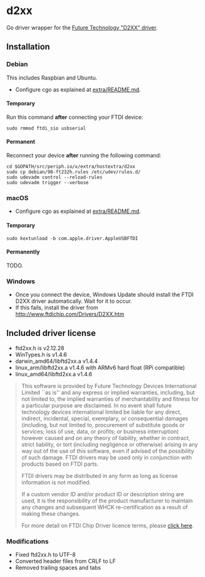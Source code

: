 # d2xx

Go driver wrapper for the [Future Technology "D2XX" driver](
http://www.ftdichip.com/Drivers/D2XX.htm).

## Installation

### Debian

This includes Raspbian and Ubuntu.

- Configure cgo as explained at
  [extra/README.md](https://github.com/periph/extra/tree/master/README.md#debian).


#### Temporary

Run this command **after** connecting your FTDI device:

```
sudo rmmod ftdi_sio usbserial
```


#### Permanent

Reconnect your device **after** running the following command:

```
cd $GOPATH/src/periph.io/x/extra/hostextra/d2xx
sudo cp debian/98-ft232h.rules /etc/udev/rules.d/
sudo udevadm control --reload-rules
sudo udevadm trigger --verbose
```


### macOS

- Configure cgo as explained at
  [extra/README.md](https://github.com/periph/extra/tree/master/README.md#macos).


#### Temporary

```
sudo kextunload -b com.apple.driver.AppleUSBFTDI
```


#### Permanently

TODO.


### Windows

- Once you connect the device, Windows Update should install the FTDI D2XX
  driver automatically. Wait for it to occur.
- If this fails, install the driver from
  http://www.ftdichip.com/Drivers/D2XX.htm

## Included driver license

- ftd2xx.h is v2.12.28
- WinTypes.h is v1.4.6
- darwin_amd64/libftd2xx.a v1.4.4
- linux_arm/libftd2xx.a v1.4.6 with ARMv6 hard float (RPi compatible)
- linux_amd64/libftd2xx.a v1.4.6

> This software is provided by Future Technology Devices International Limited
> ``as is'' and any express or implied warranties, including, but not limited
> to, the implied warranties of merchantability and fitness for a particular
> purpose are disclaimed. In no event shall future technology devices
> international limited be liable for any direct, indirect, incidental, special,
> exemplary, or consequential damages (including, but not limited to,
> procurement of substitute goods or services; loss of use, data, or profits; or
> business interruption) however caused and on any theory of liability, whether
> in contract, strict liability, or tort (including negligence or otherwise)
> arising in any way out of the use of this software, even if advised of the
> possibility of such damage.  FTDI drivers may be used only in conjunction with
> products based on FTDI parts.
>
> FTDI drivers may be distributed in any form as long as license information is
> not modified.
>
> If a custom vendor ID and/or product ID or description string are used, it is
> the responsibility of the product manufacturer to maintain any changes and
> subsequent WHCK re-certification as a result of making these changes.
>
> For more detail on FTDI Chip Driver licence terms, please [click
> here](http://www.ftdichip.com/Drivers/FTDriverLicenceTermsSummary.htm).


### Modifications

- Fixed ftd2xx.h to UTF-8
- Converted header files from CRLF to LF
- Removed trailing spaces and tabs
